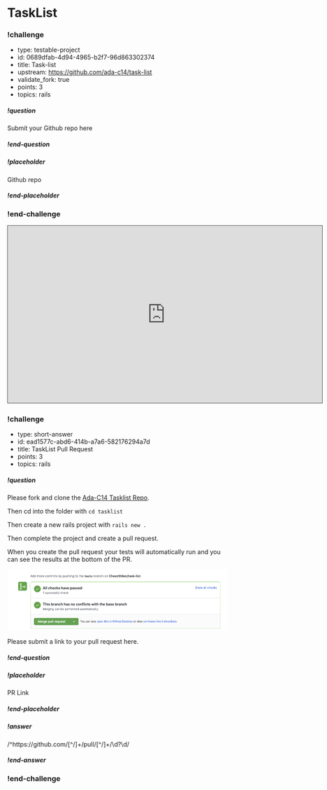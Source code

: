 # TaskList

<!-- >>>>>>>>>>>>>>>>>>>>>> BEGIN CHALLENGE >>>>>>>>>>>>>>>>>>>>>> -->
<!-- Replace everything in square brackets [] and remove brackets  -->

### !challenge

* type: testable-project
* id: 0689dfab-4d94-4965-b2f7-96d863302374
* title: Task-list
* upstream: https://github.com/ada-c14/task-list
* validate_fork: true
* points: 3
* topics: rails

##### !question

Submit your Github repo here

##### !end-question

##### !placeholder

Github repo

##### !end-placeholder

<!-- other optional sections -->
<!-- !hint - !end-hint (markdown, users can see after a failed attempt) -->
<!-- !rubric - !end-rubric (markdown, instructors can see while scoring a checkpoint) -->
<!-- !explanation - !end-explanation (markdown, students can see after answering correctly) -->

### !end-challenge

<!-- ======================= END CHALLENGE ======================= -->

<iframe src="https://adaacademy.hosted.panopto.com/Panopto/Pages/Embed.aspx?id=5436d2cc-09e9-4aed-8da2-ac5b0022db7d&autoplay=false&offerviewer=true&showtitle=true&showbrand=false&start=0&interactivity=all" height="405" width="720" style="border: 1px solid #464646;" allowfullscreen allow="autoplay"></iframe>

<!-- >>>>>>>>>>>>>>>>>>>>>> BEGIN CHALLENGE >>>>>>>>>>>>>>>>>>>>>> -->
<!-- Replace everything in square brackets [] and remove brackets  -->

### !challenge

* type: short-answer
* id: ead1577c-abd6-414b-a7a6-582176294a7d
* title: TaskList Pull Request
* points: 3
* topics: rails

##### !question

Please fork and clone the [Ada-C14 Tasklist Repo](https://github.com/Ada-C14/task-list).

Then cd into the folder with `cd tasklist`

Then create a new rails project with `rails new .`

Then complete the project and create a pull request. 

When you create the pull request your tests will automatically run and you can see the results at the bottom of the PR.

![Pull Request](images/automatic-tests.png)

Please submit a link to your pull request here.

##### !end-question

##### !placeholder

PR Link

##### !end-placeholder

##### !answer

/^https:\/\/github\.com\/[^\/]+\/pull\/[^\/]+\/\d?\d/

##### !end-answer

<!-- other optional sections -->
<!-- !hint - !end-hint (markdown, users can see after a failed attempt) -->
<!-- !rubric - !end-rubric (markdown, instructors can see while scoring a checkpoint) -->
<!-- !explanation - !end-explanation (markdown, students can see after answering correctly) -->

### !end-challenge

<!-- ======================= END CHALLENGE ======================= -->